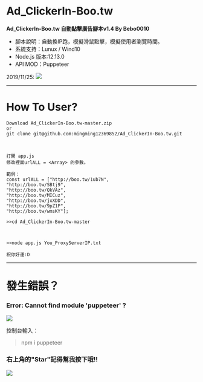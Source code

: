 # Ad_ClickerIn-Boo.tw
**Ad_ClickerIn-Boo.tw 
自動點擊廣告腳本v1.4 By Bebo0010**

* 腳本說明：自動換IP跑，模擬滑鼠點擊，模擬使用者瀏覽時間。
* 系統支持：Lunux / Wind10
* Node.js 版本:12.13.0
* API MOD：Puppeteer


2019/11/25:
![](https://i.imgur.com/M8xgWKr.png)




---

# How To User?
```
Download Ad_ClickerIn-Boo.tw-master.zip
or
git clone git@github.com:mingming12369852/Ad_ClickerIn-Boo.tw.git



打開 app.js 
修改裡面urlALL = <Array> 的參數。

範例：
const urlALL = ["http://boo.tw/1ub7N",
"http://boo.tw/SBtj9",
"http://boo.tw/QkVAz",
"http://boo.tw/MICuz",
"http://boo.tw/jxXDD",
"http://boo.tw/9pZ1P",
"http://boo.tw/wmsKY"];

>>cd Ad_ClickerIn-Boo.tw-master



>>node app.js You_ProxyServerIP.txt

祝你好運:D

```



---
# 發生錯誤？
### Error: Cannot find module 'puppeteer' ?
>
![](https://i.imgur.com/7oF5o94.png)

控制台輸入：

>npm i puppeteer


### 右上角的"Star"記得幫我按下哦!!
![](https://i.imgur.com/ZehEQ5w.png)


